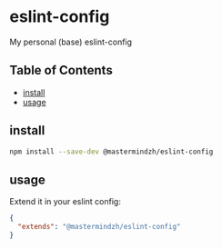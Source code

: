 # eslint-config

My personal (base) eslint-config

## Table of Contents

<!-- toc -->

- [install](#install)
- [usage](#usage)

<!-- tocstop -->

## install

```sh
npm install --save-dev @mastermindzh/eslint-config
```

## usage

Extend it in your eslint config:

```json
{
  "extends": "@mastermindzh/eslint-config"
}
```
